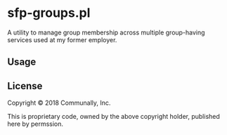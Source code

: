 # sfp-groups.pl

A utility to manage group membership across multiple group-having services
used at my former employer.

## Usage

## License

Copyright © 2018 Communally, Inc.

This is proprietary code, owned by the above copyright holder, published here by permssion.
